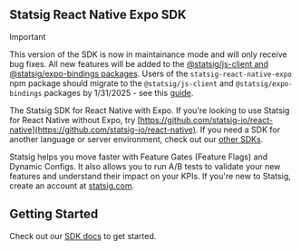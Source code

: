 ## Statsig React Native Expo SDK

> [!IMPORTANT]
> This version of the SDK is now in maintainance mode and will only receive bug fixes.
> All new features will be added to the [@statsig/js-client and @statsig/expo-bindings packages](https://github.com/statsig-io/js-client-monorepo).
> Users of the `statsig-react-native-expo` npm package should migrate to the `@statsig/js-client` and `@statsig/expo-bindings` packages by 1/31/2025 - see this [guide](https://docs.statsig.com/client/javascript-sdk/expo?ref=gh_rne).

The Statsig SDK for React Native with Expo. If you're looking to use Statsig for React Native without Expo, try [https://github.com/statsig-io/react-native](https://github.com/statsig-io/react-native). If you need a SDK for another language or server environment, check out our [other SDKs](https://docs.statsig.com/#sdks?ref=gh_rne).

Statsig helps you move faster with Feature Gates (Feature Flags) and Dynamic Configs. It also allows you to run A/B tests to validate your new features and understand their impact on your KPIs. If you're new to Statsig, create an account at [statsig.com](https://www.statsig.com?ref=gh_rne).

## Getting Started

Check out our [SDK docs](https://docs.statsig.com/client/reactNativeExpoSDK?ref=gh_rne) to get started.
